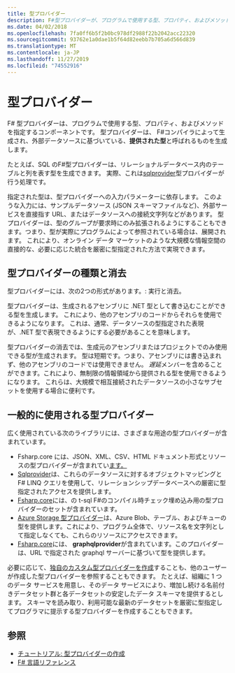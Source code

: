 ```yaml
---
title: 型プロバイダー
description: F#型プロバイダーが、プログラムで使用する型、プロパティ、およびメソッドを提供するコンポーネントであることについて説明します。
ms.date: 04/02/2018
ms.openlocfilehash: 7fa0ff6b5f2b0bc978df2988f22b2042acc22320
ms.sourcegitcommit: 93762e1a0dae1b5f64d82eebb7b705a6d566d839
ms.translationtype: MT
ms.contentlocale: ja-JP
ms.lasthandoff: 11/27/2019
ms.locfileid: "74552916"
---
```

# <a name="type-providers"></a>型プロバイダー

F# 型プロバイダーは、プログラムで使用する型、プロパティ、およびメソッドを指定するコンポーネントです。 型プロバイダーは、 F#コンパイラによって生成され、外部データソースに基づいている、**提供された型**と呼ばれるものを生成します。

たとえば、SQL のF#型プロバイダーは、リレーショナルデータベース内のテーブルと列を表す型を生成できます。 実際、これは[sqlprovider](https://fsprojects.github.io/SQLProvider/)型プロバイダーが行う処理です。

指定された型は、型プロバイダーへの入力パラメーターに依存します。 このような入力には、サンプルデータソース (JSON スキーマファイルなど)、外部サービスを直接指す URL、またはデータソースへの接続文字列などがあります。 型プロバイダーは、型のグループが要求時にのみ拡張されるようにすることもできます。つまり、型が実際にプログラムによって参照されている場合は、展開されます。 これにより、オンライン データ マーケットのような大規模な情報空間の直接的な、必要に応じた統合を厳密に型指定された方法で実現できます。

## <a name="generative-and-erased-type-providers"></a>型プロバイダーの種類と消去

型プロバイダーには、次の2つの形式があります。: 実行と消去。

型プロバイダーは、生成されるアセンブリに .NET 型として書き込むことができる型を生成します。 これにより、他のアセンブリのコードからそれらを使用できるようになります。 これは、通常、データソースの型指定された表現が、.NET 型で表現できるようにする必要があることを意味します。

型プロバイダーの消去では、生成元のアセンブリまたはプロジェクトでのみ使用できる型が生成されます。 型は短期です。つまり、アセンブリには書き込まれず、他のアセンブリのコードでは使用できません。 *遅延*メンバーを含めることができます。これにより、無制限の情報領域から提供される型を使用できるようになります。 これらは、大規模で相互接続されたデータソースの小さなサブセットを使用する場合に便利です。

## <a name="commonly-used-type-providers"></a>一般的に使用される型プロバイダー

広く使用されている次のライブラリには、さまざまな用途の型プロバイダーが含まれています。

- Fsharp.core には、JSON、XML、CSV、HTML ドキュメント形式とリソースの型プロバイダーが含まれてい[ます。](https://fsharp.github.io/FSharp.Data/)
- [Sqlprovider](https://fsprojects.github.io/SQLProvider/)は、これらのデータソースに対するオブジェクトマッピングとF# LINQ クエリを使用して、リレーションシップデータベースへの厳密に型指定されたアクセスを提供します。
- [Fsharp.core](https://fsprojects.github.io/FSharp.Data.SqlClient/)には、の t-sql F#のコンパイル時チェック埋め込み用の型プロバイダーのセットが含まれています。
- [Azure Storage 型プロバイダー](https://fsprojects.github.io/AzureStorageTypeProvider/)は、Azure Blob、テーブル、およびキューの型を提供します。これにより、プログラム全体で、リソース名を文字列として指定しなくても、これらのリソースにアクセスできます。
- [Fsharp.core](https://fsprojects.github.io/FSharp.Data.GraphQL/index.html)には、 **graphqlprovider**が含まれています。このプロバイダーは、URL で指定された graphql サーバーに基づいて型を提供します。

必要に応じて、[独自のカスタム型プロバイダーを作成](creating-a-type-provider.md)することも、他のユーザーが作成した型プロバイダーを参照することもできます。 たとえば、組織に 1 つのデータ サービスを用意し、そのデータ サービスにより、増加し続ける名前付きデータセット群と各データセットの安定したデータ スキーマを提供するとします。 スキーマを読み取り、利用可能な最新のデータセットを厳密に型指定してプログラマに提示する型プロバイダーを作成することもできます。

## <a name="see-also"></a>参照

- [チュートリアル: 型プロバイダーの作成](creating-a-type-provider.md)
- [F# 言語リファレンス](../../language-reference/index.md)
